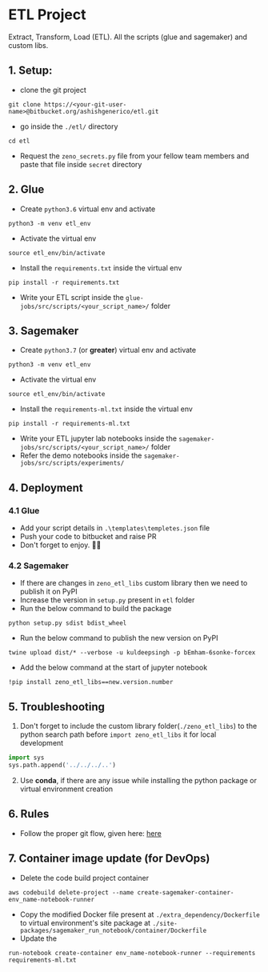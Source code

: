 # ETL Project 
Extract, Transform, Load (ETL). All the scripts (glue and sagemaker) and custom libs.

## 1. Setup:
* clone the git project
```
git clone https://<your-git-user-name>@bitbucket.org/ashishgenerico/etl.git
```
* go inside the `./etl/` directory
```commandline
cd etl
```
* Request the `zeno_secrets.py` file from your fellow team members and paste that file inside `secret` directory 

## 2. Glue
* Create `python3.6` virtual env and activate
```commandline
python3 -m venv etl_env
```
* Activate the virtual env
```commandline
source etl_env/bin/activate
```
* Install the `requirements.txt` inside the virtual env 
```commandline
pip install -r requirements.txt 
```
* Write your ETL script inside the `glue-jobs/src/scripts/<your_script_name>/` folder

## 3. Sagemaker
* Create `python3.7` (or **greater**) virtual env and activate
```commandline
python3 -m venv etl_env
```
* Activate the virtual env
```commandline
source etl_env/bin/activate
```
* Install the `requirements-ml.txt` inside the virtual env 
```commandline
pip install -r requirements-ml.txt 
```
* Write your ETL jupyter lab notebooks inside the `sagemaker-jobs/src/scripts/<your_script_name>/` folder
* Refer the demo notebooks inside the `sagemaker-jobs/src/scripts/experiments/`

## 4. Deployment
### 4.1 Glue
* Add your script details in `.\templates\templetes.json` file 
* Push your code to bitbucket and raise PR 
* Don't forget to enjoy. 🍺🍺
### 4.2 Sagemaker
* If there are changes in `zeno_etl_libs` custom library then we need to publish it on PyPI
* Increase the version in `setup.py` present in `etl` folder
* Run the below command to build the package
```commandline
python setup.py sdist bdist_wheel
```
* Run the below command to publish the new version on PyPI
```commandline
twine upload dist/* --verbose -u kuldeepsingh -p bEmham-6sonke-forcex
```
* Add the below command at the start of jupyter notebook
```commandline
!pip install zeno_etl_libs==new.version.number
```

## 5. Troubleshooting
1. Don't forget to include the custom library folder(`./zeno_etl_libs`) to the python search path before `import zeno_etl_libs` it for local development
```python
import sys
sys.path.append('../../../..')
```
2. Use **conda**, if there are any issue while installing the python package or virtual environment creation 
## 6. Rules
* Follow the proper git flow, given here: [here](https://docs.google.com/document/d/1SnT_UKCj1Da07S-FFgvTxk30WbRbb-MFX89kEnMIKbk/edit)

## 7. Container image update (for DevOps)
* Delete the code build project container
```commandline
aws codebuild delete-project --name create-sagemaker-container-env_name-notebook-runner
```
* Copy the modified Docker file present at `./extra_dependency/Dockerfile` to virtual environment's site package at `./site-packages/sagemaker_run_notebook/container/Dockerfile`
* Update the
```commandline
run-notebook create-container env_name-notebook-runner --requirements requirements-ml.txt
```